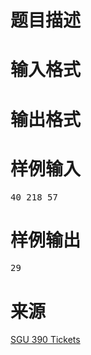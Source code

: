 

# 题目描述



# 输入格式



# 输出格式



# 样例输入


<pre>40 218 57</pre>

# 样例输出


<pre>29</pre>

# 来源


<p>
<a href="http://acm.sgu.ru/problem.php?contest=0&amp;problem=390" target="_blank">SGU 390 Tickets</a> 
</p>
